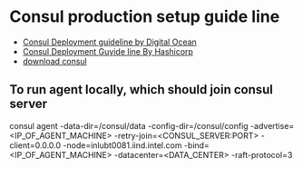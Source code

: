 # Consul production setup guide line
 - [Consul Deployment guideline by Digital Ocean](https://www.digitalocean.com/community/tutorials/how-to-configure-consul-in-a-production-environment-on-ubuntu-14-04)
 - [Consul Deployment Guyide line By Hashicorp](https://learn.hashicorp.com/consul/datacenter-deploy/deployment-guide)
 - [download consul](https://www.consul.io/downloads)

## To run agent locally, which should join consul server 
consul agent -data-dir=/consul/data -config-dir=/consul/config -advertise=<IP_OF_AGENT_MACHINE> -retry-join=<CONSUL_SERVER:PORT> -client=0.0.0.0 -node=inlubt0081.iind.intel.com -bind=<IP_OF_AGENT_MACHINE> -datacenter=<DATA_CENTER> -raft-protocol=3
